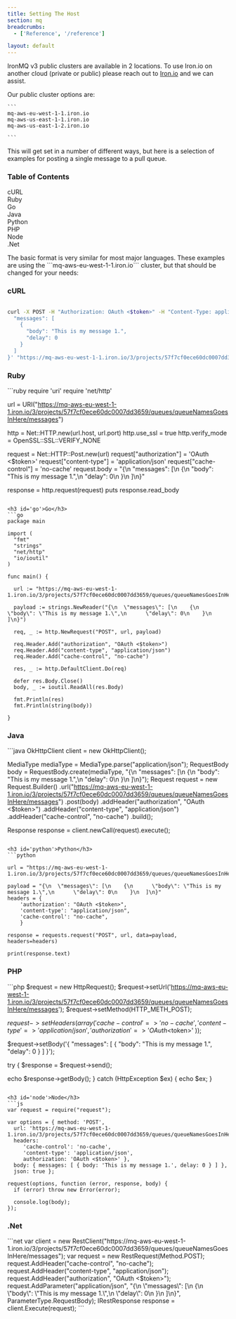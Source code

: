 ```yaml
---
title: Setting The Host
section: mq
breadcrumbs:
  - ['Reference', '/reference']

layout: default
---
```


<p>IronMQ v3 public clusters are available in 2 locations. To use Iron.io on another cloud (private or public) please reach out to <a href='mailto:sales@iron.io'>Iron.io</a> and we can assist.

<p>Our public cluster options are:

    ```
    mq-aws-eu-west-1-1.iron.io
    mq-aws-us-east-1-1.iron.io
    mq-aws-us-east-1-2.iron.io

    ```

<p>This will get set in a number of different ways, but here is a selection of examples for posting a single message to a pull queue.
<section id="toc">
<h3>Table of Contents</h3>
  <ul>
    <li><a href="#curl">cURL</a></li>
    <li><a href="#ruby">Ruby</a></li>
    <li><a href="#go">Go</a></li>
    <li><a href="#java">Java</a></li>
    <li><a href="#python">Python</a></li>
    <li><a href="#php">PHP</a></li>
    <li><a href="#node">Node</a></li>
    <li><a href="#net">.Net</a></li>
  </ul>  
</section>

<p>The basic format is very similar for most major languages. These examples are using the ```mq-aws-eu-west-1-1.iron.io``` cluster, but that should be changed for your needs:

<h3 id='curl'>cURL</h3>

```bash

curl -X POST -H "Authorization: OAuth <$token>" -H "Content-Type: application/json" -H "Cache-Control: no-cache"  -d '{
  "messages": [
    {
      "body": "This is my message 1.",
      "delay": 0
    }
  ]
}' "https://mq-aws-eu-west-1-1.iron.io/3/projects/57f7cf0ece60dc0007dd3659/queues/queueNamesGoesInHere/messages"
```

<h3 id='ruby'>Ruby</h3>
```ruby
require 'uri'
require 'net/http'

url = URI("https://mq-aws-eu-west-1-1.iron.io/3/projects/57f7cf0ece60dc0007dd3659/queues/queueNamesGoesInHere/messages")

http = Net::HTTP.new(url.host, url.port)
http.use_ssl = true
http.verify_mode = OpenSSL::SSL::VERIFY_NONE

request = Net::HTTP::Post.new(url)
request["authorization"] = 'OAuth <$token>'
request["content-type"] = 'application/json'
request["cache-control"] = 'no-cache'
request.body = "{\n  \"messages\": [\n    {\n      \"body\": \"This is my message 1.\",\n      \"delay\": 0\n    }\n  ]\n}"

response = http.request(request)
puts response.read_body
```

<h3 id='go'>Go</h3>
```go
package main

import (
  "fmt"
  "strings"
  "net/http"
  "io/ioutil"
)

func main() {

  url := "https://mq-aws-eu-west-1-1.iron.io/3/projects/57f7cf0ece60dc0007dd3659/queues/queueNamesGoesInHere/messages"

  payload := strings.NewReader("{\n  \"messages\": [\n    {\n      \"body\": \"This is my message 1.\",\n      \"delay\": 0\n    }\n  ]\n}")

  req, _ := http.NewRequest("POST", url, payload)

  req.Header.Add("authorization", "OAuth <$token>")
  req.Header.Add("content-type", "application/json")
  req.Header.Add("cache-control", "no-cache")

  res, _ := http.DefaultClient.Do(req)

  defer res.Body.Close()
  body, _ := ioutil.ReadAll(res.Body)

  fmt.Println(res)
  fmt.Println(string(body))

}
```

<h3 id='java'>Java</h3>
```java
OkHttpClient client = new OkHttpClient();

MediaType mediaType = MediaType.parse("application/json");
RequestBody body = RequestBody.create(mediaType, "{\n  \"messages\": [\n    {\n      \"body\": \"This is my message 1.\",\n      \"delay\": 0\n    }\n  ]\n}");
Request request = new Request.Builder()
  .url("https://mq-aws-eu-west-1-1.iron.io/3/projects/57f7cf0ece60dc0007dd3659/queues/queueNamesGoesInHere/messages")
  .post(body)
  .addHeader("authorization", "OAuth <$token>")
  .addHeader("content-type", "application/json")
  .addHeader("cache-control", "no-cache")
  .build();

Response response = client.newCall(request).execute();
```

<h3 id='python'>Python</h3>
```python

url = "https://mq-aws-eu-west-1-1.iron.io/3/projects/57f7cf0ece60dc0007dd3659/queues/queueNamesGoesInHere/messages"

payload = "{\n  \"messages\": [\n    {\n      \"body\": \"This is my message 1.\",\n      \"delay\": 0\n    }\n  ]\n}"
headers = {
    'authorization': "OAuth <$token>",
    'content-type': "application/json",
    'cache-control': "no-cache",
    }

response = requests.request("POST", url, data=payload, headers=headers)

print(response.text)
```

<h3 id='php'>PHP</h3>
```php
<?php

$request = new HttpRequest();
$request->setUrl('https://mq-aws-eu-west-1-1.iron.io/3/projects/57f7cf0ece60dc0007dd3659/queues/queueNamesGoesInHere/messages');
$request->setMethod(HTTP_METH_POST);

$request->setHeaders(array(
  'cache-control' => 'no-cache',
  'content-type' => 'application/json',
  'authorization' => 'OAuth <$token>'
));

$request->setBody('{
  "messages": [
    {
      "body": "This is my message 1.",
      "delay": 0
    }
  ]
}');

try {
  $response = $request->send();

  echo $response->getBody();
} catch (HttpException $ex) {
  echo $ex;
}
```

<h3 id='node'>Node</h3>
```js
var request = require("request");

var options = { method: 'POST',
  url: 'https://mq-aws-eu-west-1-1.iron.io/3/projects/57f7cf0ece60dc0007dd3659/queues/queueNamesGoesInHere/messages',
  headers: 
     'cache-control': 'no-cache',
     'content-type': 'application/json',
     authorization: 'OAuth <$token>' },
  body: { messages: [ { body: 'This is my message 1.', delay: 0 } ] },
  json: true };

request(options, function (error, response, body) {
  if (error) throw new Error(error);

  console.log(body);
});
```

<h3 id='net'>.Net</h3>
```net
var client = new RestClient("https://mq-aws-eu-west-1-1.iron.io/3/projects/57f7cf0ece60dc0007dd3659/queues/queueNamesGoesInHere/messages");
var request = new RestRequest(Method.POST);
request.AddHeader("cache-control", "no-cache");
request.AddHeader("content-type", "application/json");
request.AddHeader("authorization", "OAuth <$token>");
request.AddParameter("application/json", "{\n  \"messages\": [\n    {\n      \"body\": \"This is my message 1.\",\n      \"delay\": 0\n    }\n  ]\n}", ParameterType.RequestBody);
IRestResponse response = client.Execute(request);
```





